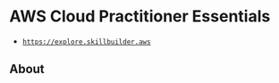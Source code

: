 # AWS Cloud Practitioner Essentials

- [`https://explore.skillbuilder.aws`](https://explore.skillbuilder.aws/learn/course/134/play/93606/aws-cloud-practitioner-essentials)

## About
